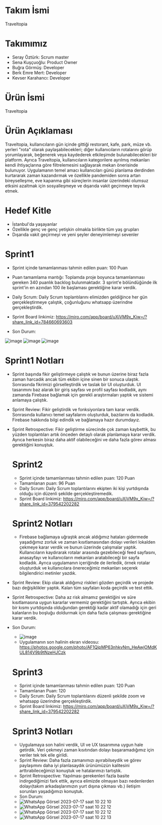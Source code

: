 # Takım İsmi
Traveltopia
# Takımımız
- Seray Öztürk: Scrum master
- Sena Kuşçuoğlu: Product Owner
- Buğra Görmüş: Developer
- Berk Emre Mert: Developer
- Kevser Karahancı: Developer
# Ürün İsmi
Traveltopia
# Ürün Açıklaması
Traveltopia, kullanıcıların gün içinde gittiği restorant, kafe, park, müze vb. yerleri "rota" olarak paylaşabilecekleri; diğer kullanıcıların rotalarını görüp yorumlayarak, beğenerek veya kaydederek etkileşimde bulunabilecekleri bir platform. Ayrıca Traveltopia, kullanıcıların kategorilere ayrılmış mekanları kendi ihtiyaçlarına göre filtrelemesini sağlayarak mekan önerisinde bulunuyor. Uygulamanın temel amacı kullanıcıları günü planlama derdinden kurtararak zaman kazandırmak ve özellikle pandemiden sonra artan bireyselleşme, eve kapanma gibi süreçlerin insanlar üzerindeki olumsuz etksini azaltmak için sosyalleşmeye ve dışarıda vakit geçirmeye teşvik etmek.
# Hedef Kitle
- İstanbul'da yaşayanlar
- Özellikle genç ve genç yetişkin olmakla birlikte tüm yaş grupları
- Dışarıda vakit geçirmeyi ve yeni şeyler deneyimlemeyi sevenler
# Sprint1
- Sprint içinde tamamlanması tahmin edilen puan: 100 Puan
- Puan tamamlama mantığı: Toplamda proje boyunca tamamlanması gereken 340 puanlık backlog bulunmaktadır. 3 sprint'e bölündüğünde ilk sprint'in en azından 100 ile başlaması gerektiğine karar verdik.
- Daily Scrum: Daily Scrum toplantılarını elimizden geldiğince her gün gerçekleştirmeye çalıştık, çoğunluğunu whatsapp üzerindne gerçekleştirdik.
- Sprint Board linkimiz: https://miro.com/app/board/uXjVM9x_Kiw=/?share_link_id=784660693603

- Son Durum:

![image](https://github.com/serayozturk1/OUABootcamp2023/assets/129687736/da9db897-792e-4fe2-8546-6e20e7ac433b)
![image](https://github.com/serayozturk1/OUABootcamp2023/assets/129687736/b15720e5-f09a-4467-8e3f-0ebac5745898)
![image](https://github.com/serayozturk1/OUABootcamp2023/assets/129687736/92860ea3-795a-4921-bd25-b39af28395fb)

# Sprint1 Notları
- Sprint başında fikir geliştirmeye çalıştık ve bunun üzerine biraz fazla zaman harcadık ancak tüm ekibin içine sinen bir sonuca ulaştık. Sonrasında fikrimizi görselleştirdik ve taslak bir UI oluşturduk. UI tasarımını baz alarak bir giriş sayfası ve profil sayfası kodladık, aynı zamanda Firebase bağlamak için gerekli araştırmaları yaptık ve sistemi anlamaya çalıştık.
- Sprint Review: Fikir geliştirdik ve fonksiyonlara tam karar verdik. Sonrasında kullanıcı temel sayfalarını oluşturduk, bazılarını da kodladık. Firebase hakkında bilgi edindik ve bağlamaya hazır durumdayız.
- Sprint Retrospective: Fikir geliştirme sürecinde çok zaman kaybettik, bu yüzden toplantıları artık önceden detaylı olarak planlamaya karar verdik. Ayrıca herkesin biraz daha aktif olabileceğini ve daha fazla görev alması gerektiğini konuştuk.

  # Sprint2
  - Sprint içinde tamamlanması tahmin edilen puan: 120 Puan
  - Tamamlanan puan: 96 Puan
  - Daily Scrum: Daily Scrum toplantılarını ekipten iki kişi yurtdışında olduğu için düzenli şekilde gerçekleştiremedik.
  - Sprint Board linkimiz: https://miro.com/app/board/uXjVM9x_Kiw=/?share_link_id=379542202282
  # Sprint2 Notları
  - Firebase bağlamaya uğraştık ancak aldığımız hataları gidermede yaşadığımız zorluk ve zaman kısıtlamasından dolayı verileri lokalden çekmeye karar verdik ve bunun üzerinde çalışmalar yaptık. Kullanıcıların kaydırarak rotalar arasında gezebileceği feed sayfasını, anasayfayı ve kullanıcıların mekanları aratabileceği bir sayfa kodladık. Ayrıca uygulamanın içeriğinde de ilerledik, örnek rotalar oluşturduk ve kullanıcılara önereceğimiz mekanları seçerek bilgilendirici metinler yazdık.
- Sprint Review: Ekip olarak aldığımız riskleri gözden geçirdik ve projede bazı değişiklikler yaptık. Kalan tüm sayfaları koda geçirdik ve test ettik.
- Sprint Retrospective: Daha az risk almamız gerektiğini ve süre kısıtlamasına uygun kararlar vermemiz gerektiğini tartıştık. Ayrıca ekibin bir kısmı yurtdışında olduğundan gerektiği kadar aktif olamadığı için geri kalanların bu boşluğu doldurmak için daha fazla çalışması gerektiğine karar verdik.
- Son Durum:
  - ![image](https://github.com/serayozturk1/OUABootcamp2023/assets/129687736/fe4f5533-eb40-41fa-9add-1de4bbbec38a)
  - Uygulamanın son halinin ekran videosu: https://photos.google.com/photo/AF1QipMP63nhkvNm_HeAwjOMdKUL814V9b9tNzeHJCzk
  # Sprint3
  - Sprint içinde tamamlanması tahmin edilen puan: 120 Puan
  - Tamamlanan Puan: 120
  - Daily Scrum: Daily Scrum toplantılarını düzenli şekilde zoom ve whatsapp üzerindne gerçekleştirdik.
  - Sprint Board linkimiz: https://miro.com/app/board/uXjVM9x_Kiw=/?share_link_id=379542202282
  # Sprint3 Notları
  - Uygulamaya son halini verdik, UI ve UX tasarımına uygun hale getirdik. Veri çekmeyi zaman kısıtından dolayı başaramadığımız için veriler tek tek elle girildi.
  - Sprint Review: Daha fazla zamanımızı ayırabilseydik ve görev paylaşımını daha iyi planlasaydık ürünümüzün kalitesini arttırabileceğimizi konuştuk ve hatalarımızı tartıştık.
  - Sprint Retrospective: Yapılması gerekenleri fazla basite indirgediğimizi fark ettik, ayrıca elimizde olmayan bazı nedenlerden dolayı(takım arkadaşlarımızın yurt dışına çıkması vb.) iletişim sorunları yaşadığımızı konuştuk.
  - Son Durum:
  - ![WhatsApp Görsel 2023-07-17 saat 10 22 10](https://github.com/serayozturk1/OUABootcamp2023/assets/129687736/648a4dac-9019-489c-9f0c-33a73948a0a3)
  - ![WhatsApp Görsel 2023-07-17 saat 10 22 12](https://github.com/serayozturk1/OUABootcamp2023/assets/129687736/1b94cfd2-ca37-4aa8-a3bd-bc855aa47181)
  - ![WhatsApp Görsel 2023-07-17 saat 10 22 12](https://github.com/serayozturk1/OUABootcamp2023/assets/129687736/fe23d027-1c6d-44f7-b592-9b6396df23bb)
  - ![WhatsApp Görsel 2023-07-17 saat 10 22 13](https://github.com/serayozturk1/OUABootcamp2023/assets/129687736/cd005c23-edb2-48c7-825a-a8460a4169c6)




